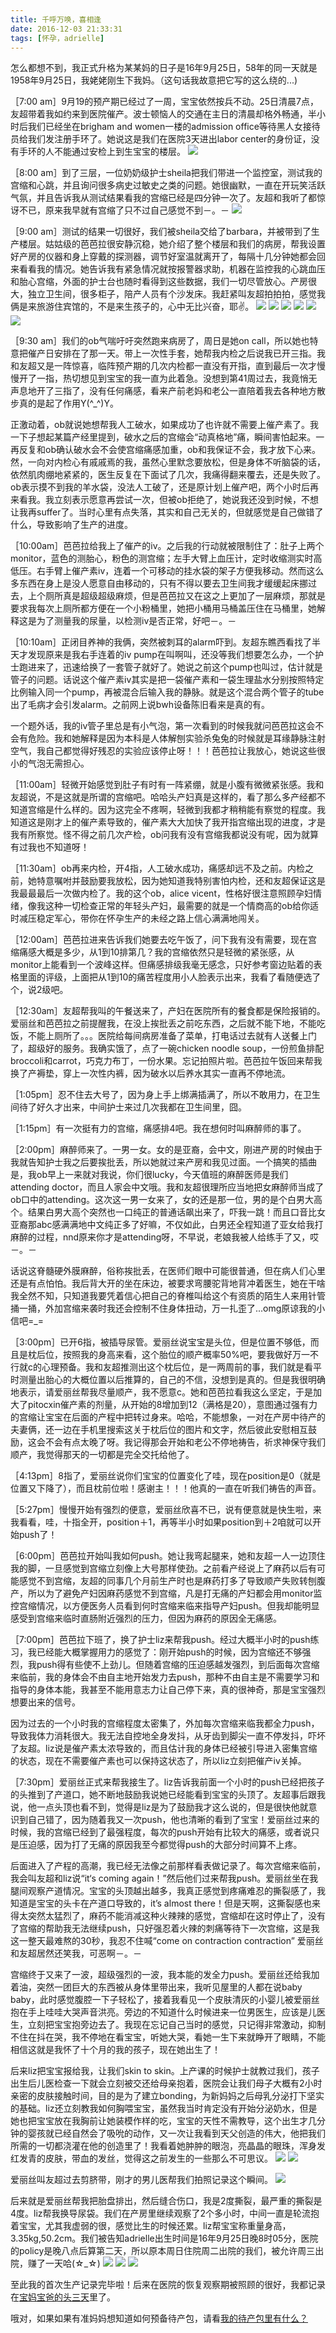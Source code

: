```yaml
---
title: 千呼万唤，喜相逢
date: 2016-12-03 21:33:31
tags: [怀孕，adrielle]
---
```


怎么都想不到，我正式升格为某某妈的日子是16年9月25日，58年的同一天就是1958年9月25日，我姥姥刚生下我妈。（这句话我故意把它写的这么绕的...)

［7:00 am］9月19的预产期已经过了一周，宝宝依然按兵不动。25日清晨7点，友超带着我如约来到医院催产。波士顿恼人的交通在主日的清晨却格外畅通，半小时后我们已经坐在brigham and women一楼的admission office等待黑人女接待员给我们发注册手环了。她说这是我们在医院3天进出labor center的身份证，没有手环的人不能通过安检上到生宝宝的楼层。
![](/imag/handband.jpg)

［8:00 am］到了三层，一位奶奶级护士sheila把我们带进一个监控室，测试我的宫缩和心跳，并且询问很多病史过敏史之类的问题。她很幽默，一直在开玩笑活跃气氛，并且告诉我从测试结果看我的宫缩已经是四分钟一次了。友超和我听了都惊讶不已，原来我早就有宫缩了只不过自己感觉不到－。－
![](/imag/exam.jpg)

［9:00 am］测试的结果一切很好，我们被sheila交给了barbara，并被带到了生产楼层。姑姑级的芭芭拉很安静沉稳，她介绍了整个楼层和我们的病房，帮我设置好产房的仪器和身上穿戴的探测器，调节好室温就离开了，每隔十几分钟她都会回来看看我的情况。她告诉我有紧急情况就按报警器求助，机器在监控我的心跳血压和胎心宫缩，外面的护士台也随时看得到这些数据，我们一切尽管放心。产房很大，独立卫生间，很多柜子，陪产人员有个沙发床。我赶紧叫友超拍拍拍，感觉我俩是来旅游住宾馆的，不是来生孩子的，心中无比兴奋，耶✌️。
![](/imag/laborroom1.jpg)
![](/imag/laborroom2.jpg)
![](/imag/laborroom3.jpg)
![](/imag/laborroom4.jpg)
![](/imag/laborroom5.jpg)
![](/imag/laborroom6.jpg)

［9:30 am］我们的ob气喘吁吁突然跑来病房了，周日是她on call，所以她也特意把催产日安排在了那一天。带上一次性手套，她帮我内检之后说我已开三指。我和友超又是一阵惊喜，临阵预产期的几次内检都一直没有开指，直到最后一次才慢慢开了一指，热切想见到宝宝的我一直为此着急。没想到第41周过去，我竟悄无声息地开了三指了，没有任何痛感，看来产前老妈和老公一直陪着我去各种地方散步真的是起了作用Y(^_^)Y。

正激动着，ob就说她想帮我人工破水，如果成功了也许就不需要上催产素了。我一下子想起某篇产经里提到，破水之后的宫缩会“动真格地”痛，瞬间害怕起来。一再反复和ob确认破水会不会使宫缩痛感加重，ob和我保证不会，我才放下心来。然，一向对内检心有戚戚焉的我，虽然心里默念要放松，但是身体不听脑袋的话，依然肌肉绷地紧紧的，医生反复在下面试了几次，我痛得翻来覆去，还是失败了。ob表示摸不到我的羊水袋，没法人工破了，还是原计划上催产吧，两个小时后再来看我。我立刻表示愿意再尝试一次，但被ob拒绝了，她说我还没到时候，不想让我再suffer了。当时心里有点失落，其实和自己无关的，但就感觉是自己做错了什么，导致影响了生产的进度。

［10:00am］芭芭拉给我上了催产的iv。之后我的行动就被限制住了：肚子上两个monitor，蓝色的测胎心，粉色的测宫缩；左手大臂上血压计，定时收缩测实时高低压。右手臂上催产素iv，连着一个可移动的挂水袋的架子方便我移动。然而这么多东西在身上是没人愿意自由移动的，只有不得以要去卫生间我才缓缓起床挪过去，上个厕所真是超级超级麻烦，但是芭芭拉又在这之上更加了一层麻烦，那就是要求我每次上厕所都方便在一个小粉桶里，她把小桶用马桶盖压住在马桶里，她解释这是为了测量我的尿量，以检测iv是否正常，好吧－。－

［10:10am］正闭目养神的我俩，突然被刺耳的alarm吓到。友超东瞧西看找了半天才发现原来是我右手连着的iv pump在叫啊叫，还没等我们想要怎么办，一个护士跑进来了，迅速给换了一套管子就好了。她说之前这个pump也叫过，估计就是管子的问题。话说这个催产素iv其实是把一袋催产素和一袋生理盐水分别按照特定比例输入同一个pump，再被混合后输入我的静脉。就是这个混合两个管子的tube出了毛病才会引发alarm。之前网上说bwh设备陈旧看来是真的有。

一个题外话，我的iv管子里总是有小气泡，第一次看到的时候我就问芭芭拉这会不会有危险。我和她解释是因为本科是人体解刨实验杀兔兔的时候就是耳缘静脉注射空气，我自己都觉得好残忍的实验应该停止呀！！！芭芭拉让我放心，她说这些很小的气泡无需担心。

［11:00am］轻微开始感觉到肚子有时有一阵紧绷，就是小腹有微微紧张感。我和友超说，不是这就是所谓的宫缩吧。哈哈头产妇真是这样的，看了那么多产经都不知道宫缩是什么样的。因为这完全不疼啊，轻微到我都才稍稍能有察觉的程度。我知道这是刚才上的催产素导致的，催产素大大加快了我开指宫缩出现的进度，才是我有所察觉。怪不得之前几次产检，ob问我有没有宫缩我都说没有呢，因为就算有过我也不知道呀！

［11:30am］ob再来内检，开4指，人工破水成功，痛感却远不及之前。内检之前，她特意嘱咐并鼓励要我放松，因为她知道我特别害怕内检，还和友超保证这是我最最最后一次做内检了。我的这个ob，alice vicent，性格好很注意照顾孕妇情绪，像我这种一切检查正常的年轻头产妇，最需要的就是一个情商高的ob给你适时减压稳定军心，带你在怀孕生产的未经之路上信心满满地闯关。

［12:00am］芭芭拉进来告诉我们她要去吃午饭了，问下我有没有需要，现在宫缩痛感大概是多少，从1到10排第几？我的宫缩依然只是轻微的紧张感，从monitor上能看到一个波峰这样。但痛感排级我毫无感念，只好参考窗边贴着的表格里面的评级，上面把从1到10的痛苦程度用小人脸表示出来，我看了看随便选了个，说2级吧。

［12:30am］友超帮我叫的午餐送来了，产妇在医院所有的餐食都是保险报销的。爱丽丝和芭芭拉之前提醒我，在没上挨批丢之前吃东西，之后就不能下地，不能吃饭，不能上厕所了。。。医院给每间病房准备了菜单，打电话过去就有人送餐上门了，超级好的服务。我确实饿了，点了一碗chicken noodle soup，一份煎鱼排配broccoli和carrot，巧克力布丁，一份水果。忘记拍照片啦。芭芭拉午饭回来帮我换了产褥垫，穿上一次性内裤，因为破水以后养水其实一直再不停地流。

［1:05pm］忍不住去大号了，因为身上手上绑满插满了，所以不敢用力，在卫生间待了好久才出来，中间护士来过几次我都在卫生间里，囧。

［1:15pm］有一次挺有力的宫缩，痛感排4吧。我在想何时叫麻醉师的事了。

［2:00pm］麻醉师来了。一男一女。女的是亚裔，会中文，刚进产房的时候由于我就告知护士我之后要挨批丢，所以她就过来产房和我见过面。一个搞笑的插曲是，我ob早上一来就对我说，你们很lucky，今天值班的麻醉医师是我们attending doctor，而且人家会中文哦。我和友超很理所应当地把女麻醉师当成了ob口中的attending。这次这一男一女来了，女的还是那一位，男的是个白男大高个。结果白男大高个突然也一口纯正的普通话飙出来了，吓我一跳！而且口音比女亚裔那abc感满满地中文纯正多了好嘛，不仅如此，白男还全程知道了亚女给我打麻醉的过程，nnd原来你才是attending呀，不早说，老娘我被人给练手了又，哎－。－

话说这脊髓硬外膜麻醉，俗称挨批丢，在医师们眼中可能很普通，但在病人们心里还是有点怕怕。我后背大开的坐在床边，被要求弯腰驼背地背冲着医生，她在干啥我全然不知，只知道我要凭着信心把自己的脊椎叫给这个有资质的陌生人来用针管捅一捅，外加宫缩来袭时我还会控制不住身体扭动，万一扎歪了...omg原谅我的小信吧=_=

［3:00pm］已开6指，被插导尿管。爱丽丝说宝宝是头位，但是位置不够低，而且是枕后位，按照我的身高来看，这个胎位的顺产概率50%吧，要我做好万一不行就c的心理预备。我和友超推测出这个枕后位，是一两周前的事，我们就是看平时测量出胎心的大概位置以后推算的，自己的不信，没想到是真的。但是我很明确地表示，请爱丽丝帮我尽量顺产，我不愿意c。她和芭芭拉看我这么坚定，于是加大了pitocxin催产素的剂量，从开始的8增加到12（满格是20），意图通过强有力的宫缩让宝宝在后面的产程中把转过身来。哈哈，不能想象，一对在产房中待产的夫妻俩，还一边在手机里搜索这关于枕后位的图片和文字，然后彼此安慰相互鼓励，这会不会有点太晚了呀。我记得那会开始和老公不停地祷告，祈求神保守我们顺产，我觉得那天的一切都是完全交托给他了。

［4:13pm］8指了，爱丽丝说你们宝宝的位置变化了哇，现在position是0（就是位置又下降了），而且枕前位啦！感谢主！！！他真的一直在听我们祷告的声音。

［5:27pm］慢慢开始有强烈的便意，爱丽丝欣喜不已，说有便意就是快生啦，来我看看，哇，十指全开，position＋1，再等半小时如果position到＋2咱就可以开始push了！

［6:00pm］芭芭拉开始叫我如何push。她让我弯起腿来，她和友超一人一边顶住我的脚，一旦感觉到宫缩立刻像上大号那样使劲。之前看产经说上了麻药以后有可能感觉不到宫缩，友超的同事几个月前生产时也是麻药打多了导致顺产失败转刨腹产，所以为了避免产妇因麻药感觉不到宫缩，凡是打无痛的产妇都会用monitor监控宫缩情况，以方便医务人员看到何时宫缩来临来指导产妇push。但我却能明显感受到宫缩来临时直肠附近强烈的压力，但因为麻药的原因全无痛感。

［7:00pm］芭芭拉下班了，换了护士liz来帮我push。经过大概半小时的push练习，我已经能大概掌握用力的感觉了：刚开始push的时候，因为宫缩还不够强烈，我push得有些使不上劲儿。但随着宫缩的压迫感越发强烈，到后面每次宫缩来临前，我的身体会不由自主地开始发力去push，那种不由自主是不需要学习和指导的身体本能，我甚至不能用意志力让自己停下来，真的很神奇，那是宝宝强烈想要出来的信号。

因为过去的一个小时我的宫缩程度太密集了，外加每次宫缩来临我都全力push，导致我体力消耗很大。我无法自控地全身发抖，从牙齿到脚尖一直不停发抖，吓坏了友超。liz说是催产素太浓导致的，而且估计我的身体已经被引导进入密集宫缩的状态，现在不需要催产素也可以保持这状态了，所以liz立刻把催产iv关掉。

［7:30pm］爱丽丝正式来帮我接生了。liz告诉我前面一个小时的push已经把孩子的头推到了产道口，她不断地鼓励我说她已经能看到宝宝的头顶了。友超事后跟我说，他一点头顶也看不到，觉得是liz是为了鼓励我才这么说的，但是很快他就意识到自己错了，因为随着我又一次push，他也清晰的看到了宝宝！爱丽丝过来的时候，我的宫缩已经到了最强程度，每次的push开始有比较大的痛感，或者说只是压迫感，因为打了无痛的原因我至今都觉得push的大部分时间算不上疼。

后面进入了产程的高潮，我已经无法像之前那样看表做记录了。每次宫缩来临前，我会叫友超和liz说“it‘s coming again！”然后他们过来帮我push。爱丽丝坐在我腿间观察产道情况。宝宝的头顶越出越多，我真正感觉到疼痛难忍的撕裂感了，我知道是宝宝的头卡在产道口导致的，it’s almost there！但是天啊，这撕裂感也来得太突然太猛烈了，麻药不能消减这种火辣辣的感觉，宫缩却在这时停止了，没有了宫缩的帮助我无法继续push，只好强忍着火辣的刺痛等待下一次宫缩，这是我这一整天最难熬的30秒，我忍不住喊“come on contraction contraction” 爱丽丝和友超居然还笑我，可恶啊－。－

宫缩终于又来了一波，超级强烈的一波，我本能的发全力push。爱丽丝还给我加着油，突然一团巨大的东西被从身体里带出来，我听见屋里的人都在说baby baby，此时感觉腹腔一下子轻松了，接着我看见一个皮肤清灰的小婴儿被爱丽丝抱在手上哇哇大哭声音洪亮。旁边的不知道什么时候进来一位男医生，应该是儿医生，立刻把宝宝抱旁边去了。我现在忘记自己当时的感觉，只记得非常激动，抑制不住在抖在哭，我不停地在看宝宝，听她大哭，看她一生下来就睁开了眼睛，不能相信这就是我怀了十个月的我的孩子，现在她出生了！

后来liz把宝宝报给我，让我们skin to skin。上产课的时候护士就教过我们，孩子出生后儿医检查一下就会立刻被交还给母亲抱着，医院会让我们母子大概有2小时亲密的皮肤接触时间，目的是为了建立bonding，为新妈妈之后母乳分泌打下坚实的基础。liz还立刻教我如何胸喂宝宝，虽然我当时肯定没有开始分泌奶水，但是她也把宝宝放在我胸前让她装模作样的吃，宝宝的天性不需教导，这个出生才几分钟的婴孩就已经自然会了吸吮的动作，又一次让我看到天父创造的伟大，他把我们所需的一切都浇灌在他的创造里了！我看着她肿肿的眼泡，亮晶晶的眼珠，浑身发红发青的皮肤，带血的发丝，觉得这之前发生的一些那么不可思议。
![](/imag/skintoskin.jpg)
![](/imag/baby.jpg)


爱丽丝叫友超过去剪脐带，刚才的男儿医帮我们拍照记录这个瞬间。
![](/imag/cordcutting.jpg)

后来就是爱丽丝帮我把胎盘排出，然后缝合伤口，我是2度撕裂，最严重的撕裂是4度。liz帮我换导尿袋。我们在产房里继续观察了2个多小时，中间一直是轮流抱着宝宝，尤其我虚弱的很，感觉比生的时候还累。liz帮宝宝称重量身高，3.35kg,50.2cm。我们被告知adrielle出生时间是16年9月25日晚8时05分，医院的policy是晚八点后算第二天，所以原本周日住院周二出院的我们，被允许周三出院，赚了一天哈(☆_☆)
![](/imag/daddy.jpg)
![](/imag/weight.jpg)
![](/imag/baby2.jpg)

至此我的首次生产记录完毕啦！后来在医院的恢复观察期被照顾的很好，我都记录在[宝妈宝爸的头三天](https://xinleili.github.io/2016/12/16/postlabor)里了。

哦对，如果如果有准妈妈想知道如何预备待产包，请看[我的待产包里有什么？](https://xinleili.github.io/2016/12/05/laborbag)


















